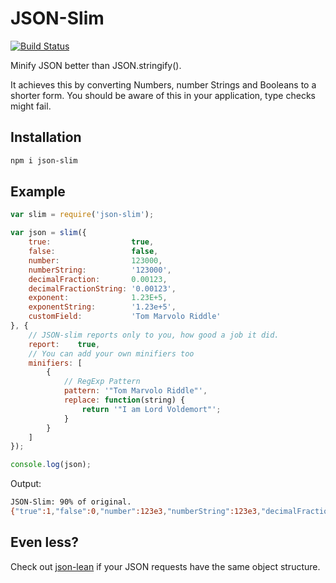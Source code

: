 # JSON-Slim

[![Build Status](https://travis-ci.org/arminrosu/json-slim.svg?branch=master)](https://travis-ci.org/arminrosu/json-slim)

Minify JSON better than JSON.stringify().

It achieves this by converting Numbers, number Strings and Booleans to a shorter form. You should be aware of this in your application, type checks might fail.

## Installation

```sh
npm i json-slim
```

## Example

```js
var slim = require('json-slim');

var json = slim({
	true:                  true,
	false:                 false,
	number:                123000,
	numberString:          '123000',
	decimalFraction:       0.00123,
	decimalFractionString: '0.00123',
	exponent:              1.23E+5,
	exponentString:        '1.23e+5',
	customField:           'Tom Marvolo Riddle'
}, {
	// JSON-slim reports only to you, how good a job it did.
	report:    true,
	// You can add your own minifiers too
	minifiers: [
		{
			// RegExp Pattern
			pattern: '"Tom Marvolo Riddle"',
			replace: function(string) {
				return '"I am Lord Voldemort"';
			}
		}
	]
});

console.log(json);
```

Output:

```bash
JSON-Slim: 90% of original.
{"true":1,"false":0,"number":123e3,"numberString":123e3,"decimalFraction":123e-5,"decimalFractionString":123e-5,"exponent":123e3,"exponentString":123e3,"customField":"I am Lord Voldemort"}
```

## Even less?

Check out [json-lean](https://github.com/arminrosu/json-lean) if your JSON requests have the same object structure.
